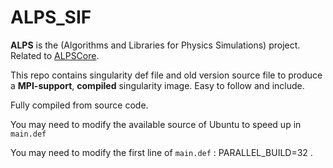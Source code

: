 # ALPS_SIF

**ALPS** is the (Algorithms and Libraries for Physics Simulations) project. Related to [ALPSCore](https://github.com/ALPSCore/ALPSCore).

This repo contains singularity def file and old version source file to produce a **MPI-support**, **compiled** singularity image. Easy to follow and include.

Fully compiled from source code.

You may need to modify the available source of Ubuntu to speed up in ```main.def```

You may need to modify the first line of ```main.def``` : PARALLEL_BUILD=32 .

